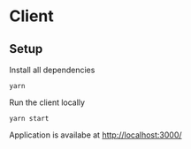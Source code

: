 # Client

## Setup

Install all dependencies

```
yarn
```

Run the client locally

```
yarn start
```


Application is availabe at [http://localhost:3000/](http://localhost:3000/)